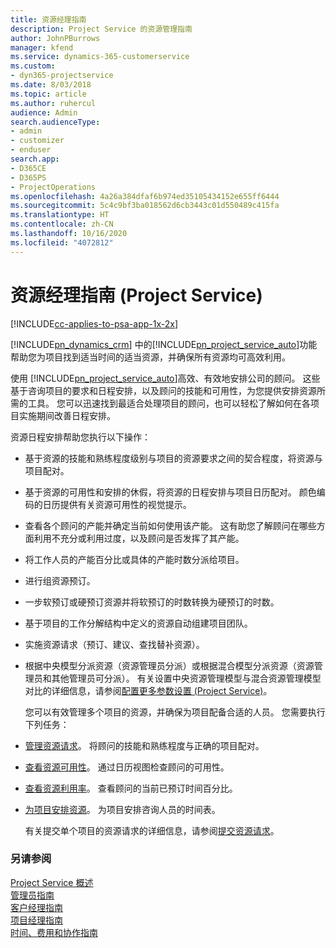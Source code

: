 ```yaml
---
title: 资源经理指南
description: Project Service 的资源管理指南
author: JohnPBurrows
manager: kfend
ms.service: dynamics-365-customerservice
ms.custom:
- dyn365-projectservice
ms.date: 8/03/2018
ms.topic: article
ms.author: ruhercul
audience: Admin
search.audienceType:
- admin
- customizer
- enduser
search.app:
- D365CE
- D365PS
- ProjectOperations
ms.openlocfilehash: 4a26a384dfaf6b974ed35105434152e655ff6444
ms.sourcegitcommit: 5c4c9bf3ba018562d6cb3443c01d550489c415fa
ms.translationtype: HT
ms.contentlocale: zh-CN
ms.lasthandoff: 10/16/2020
ms.locfileid: "4072812"
---
```

# <a name="resource-manager-guide-project-service"></a>资源经理指南 (Project Service)

[!INCLUDE[cc-applies-to-psa-app-1x-2x](../includes/cc-applies-to-psa-app-1x-2x.md)]

[!INCLUDE[pn_dynamics_crm](../includes/pn-dynamics-crm.md)] 中的[!INCLUDE[pn_project_service_auto](../includes/pn-project-service-auto.md)]功能帮助您为项目找到适当时间的适当资源，并确保所有资源均可高效利用。  
  
 使用 [!INCLUDE[pn_project_service_auto](../includes/pn-project-service-auto.md)]高效、有效地安排公司的顾问。 这些基于咨询项目的要求和日程安排，以及顾问的技能和可用性，为您提供安排资源所需的工具。 您可以迅速找到最适合处理项目的顾问，也可以轻松了解如何在各项目实施期间改善日程安排。  
  
 资源日程安排帮助您执行以下操作：  
  
- 基于资源的技能和熟练程度级别与项目的资源要求之间的契合程度，将资源与项目配对。  
  
- 基于资源的可用性和安排的休假，将资源的日程安排与项目日历配对。 颜色编码的日历提供有关资源可用性的视觉提示。  
  
- 查看各个顾问的产能并确定当前如何使用该产能。 这有助您了解顾问在哪些方面利用不充分或利用过度，以及顾问是否发挥了其产能。  
  
- 将工作人员的产能百分比或具体的产能时数分派给项目。  
  
- 进行组资源预订。  
  
- 一步软预订或硬预订资源并将软预订的时数转换为硬预订的时数。  
  
- 基于项目的工作分解结构中定义的资源自动组建项目团队。  
  
- 实施资源请求（预订、建议、查找替补资源）。  
  
- 根据中央模型分派资源（资源管理员分派）或根据混合模型分派资源（资源管理员和其他管理员可分派）。 有关设置中央资源管理模型与混合资源管理模型对比的详细信息，请参阅[配置更多参数设置 (Project Service)](../psa/configure-additional-parameters-settings.md)。  
  
  您可以有效管理多个项目的资源，并确保为项目配备合适的人员。 您需要执行下列任务：  
  
- [管理资源请求](../psa/manage-resource-requests.md)。 将顾问的技能和熟练程度与正确的项目配对。  
  
- [查看资源可用性](../psa/view-resource-availability.md)。 通过日历视图检查顾问的可用性。  
  
- [查看资源利用率](../psa/view-resource-utilization.md)。 查看顾问的当前已预订时间百分比。  
  
- [为项目安排资源](../psa/schedule-resources-project.md)。 为项目安排咨询人员的时间表。  
  
  有关提交单个项目的资源请求的详细信息，请参阅[提交资源请求](../psa/submit-resource-requests.md)。  
  
### <a name="see-also"></a>另请参阅  
 [Project Service 概述](../psa/overview.md)   
 [管理员指南](../psa/admin-guide.md)   
 [客户经理指南](../psa/account-manager-guide.md)   
 [项目经理指南](../psa/project-manager-guide.md)   
 [时间、费用和协作指南](../psa/time-expense-collaboration-guide.md)
